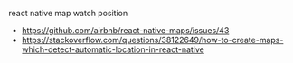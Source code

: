 react native map watch position
- https://github.com/airbnb/react-native-maps/issues/43
- https://stackoverflow.com/questions/38122649/how-to-create-maps-which-detect-automatic-location-in-react-native
